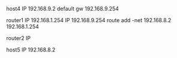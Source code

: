 host4
IP 192.168.9.2
default gw 192.168.9.254

router1
IP 192.168.1.254
IP 192.168.9.254
route add -net 192.168.8.2 192.168.1.254

router2
IP




host5
IP 192.168.8.2